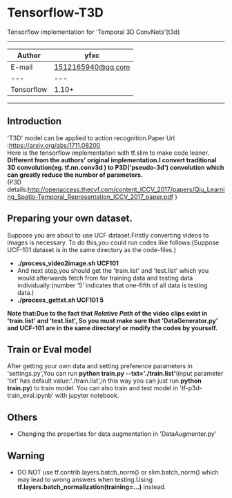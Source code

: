 Tensorflow-T3D
====================
Tensorflow implementation for 'Temporal 3D ConvNets'(t3d)
****

|Author|yfxc|
|---|---
|E-mail|1512165940@qq.com
|---|---
|Tensorflow|1.10+

****
## Introduction
'T3D' model can be applied to action recognition.Paper Url :https://arxiv.org/abs/1711.08200  
Here is the tensorflow implementation with tf.slim to make code leaner.
**Different from the authors' original implementation.I convert traditional 3D convolution(eg. tf.nn.conv3d ) to P3D('pseudo-3d') convolution which can greatly reduce the number of parameters.**  
(P3D details:http://openaccess.thecvf.com/content_ICCV_2017/papers/Qiu_Learning_Spatio-Temporal_Representation_ICCV_2017_paper.pdf )

## Preparing your own dataset.
Suppose you are about to use UCF dataset.Firstly converting videos to images is necessary.
To do this,you could run codes like follows:(Suppose UCF-101 dataset is in the same directory as the code-files.)
- **./process_video2image.sh UCF101** 
- And next step,you should get the 'train.list' and 'test.list' which you would afterwards fetch from for training data and testing
data individually:(number ‘5’ indicates that one-fifth of all data is testing data.)
- **./process_gettxt.sh UCF101 5**

**Note that:Due to the fact that *Relative Path* of the video clips exist in 'train.list' and 'test.list',
So you must make sure that 'DataGenerator.py' and UCF-101 are in the same directory! or modify the codes by yourself.**
## Train or Eval model     
After getting your own data and setting preference parameters in 'settings.py',You can run **python train.py --txt='./train.list'**(input parameter 'txt' has default value:'./train.list',in this way you can just run **python train.py**) to train model.
You can also train and test model in 'tf-p3d-train_eval.ipynb' with jupyter notebook.
## Others
- Changing the properties for data augmentation in 'DataAugmenter.py'
## Warning
- DO NOT use tf.contrib.layers.batch_norm() or slim.batch_norm() which may lead to wrong answers when testing.Using **tf.layers.batch_normalization(training=...)** instead.
